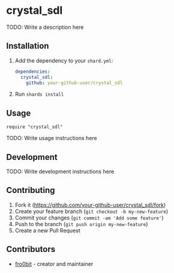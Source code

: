 # crystal_sdl

TODO: Write a description here

## Installation

1. Add the dependency to your `shard.yml`:

   ```yaml
   dependencies:
     crystal_sdl:
       github: your-github-user/crystal_sdl
   ```

2. Run `shards install`

## Usage

```crystal
require "crystal_sdl"
```

TODO: Write usage instructions here

## Development

TODO: Write development instructions here

## Contributing

1. Fork it (<https://github.com/your-github-user/crystal_sdl/fork>)
2. Create your feature branch (`git checkout -b my-new-feature`)
3. Commit your changes (`git commit -am 'Add some feature'`)
4. Push to the branch (`git push origin my-new-feature`)
5. Create a new Pull Request

## Contributors

- [fro0bit](https://github.com/your-github-user) - creator and maintainer
